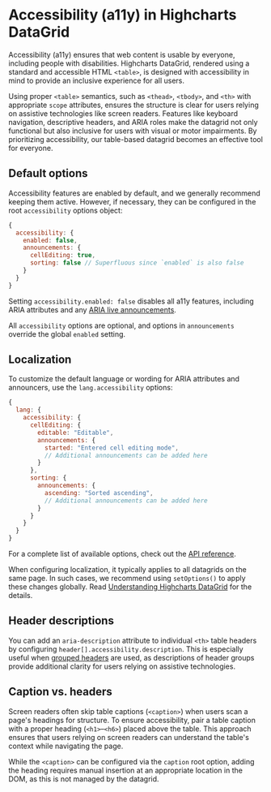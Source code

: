 # Accessibility (a11y) in Highcharts DataGrid

Accessibility (a11y) ensures that web content is usable by everyone, including people with disabilities. Highcharts DataGrid, rendered using a standard and accessible HTML `<table>`, is designed with accessibility in mind to provide an inclusive experience for all users.

Using proper `<table>` semantics, such as `<thead>`, `<tbody>`, and `<th>` with appropriate `scope` attributes, ensures the structure is clear for users relying on assistive technologies like screen readers. Features like keyboard navigation, descriptive headers, and ARIA roles make the datagrid not only functional but also inclusive for users with visual or motor impairments. By prioritizing accessibility, our table-based datagrid becomes an effective tool for everyone.

## Default options

Accessibility features are enabled by default, and we generally recommend keeping them active. However, if necessary, they can be configured in the root `accessibility` options object:

```js
{
  accessibility: {
    enabled: false,
    announcements: {
      cellEditing: true,
      sorting: false // Superfluous since `enabled` is also false
    }
  }
}
```

Setting `accessibility.enabled: false` disables all a11y features, including ARIA attributes and any [ARIA live announcements](https://developer.mozilla.org/en-US/docs/Web/Accessibility/ARIA/ARIA_Live_Regions).

All `accessibility` options are optional, and options in `announcements` override the global `enabled` setting.

## Localization

To customize the default language or wording for ARIA attributes and announcers, use the `lang.accessibility` options:

```js
{
  lang: {
    accessibility: {
      cellEditing: {
        editable: "Editable",
        announcements: {
          started: "Entered cell editing mode",
          // Additional announcements can be added here
        }
      },
      sorting: {
        announcements: {
          ascending: "Sorted ascending",
          // Additional announcements can be added here
        }
      }
    }
  }
}
```

For a complete list of available options, check out the [API reference](https://api.highcharts.com/dashboards/#interfaces/DataGrid_Options.LangOptions).

When configuring localization, it typically applies to all datagrids on the same page. In such cases, we recommend using `setOptions()` to apply these changes globally. Read [Understanding Highcharts DataGrid](https://www.highcharts.com/docs/datagrid/understanding-datagrid#setOptions) for the details.


## Header descriptions

You can add an `aria-description` attribute to individual `<th>` table headers by configuring `header[].accessibility.description`. This is especially useful when [grouped headers](https://www.highcharts.com/docs/datagrid/header) are used, as descriptions of header groups provide additional clarity for users relying on assistive technologies.

## Caption vs. headers

Screen readers often skip table captions (`<caption>`) when users scan a page's headings for structure. To ensure accessibility, pair a table caption with a proper heading (`<h1>`–`<h6>`) placed above the table. This approach ensures that users relying on screen readers can understand the table's context while navigating the page.

While the `<caption>` can be configured via the `caption` root option, adding the heading requires manual insertion at an appropriate location in the DOM, as this is not managed by the datagrid.
